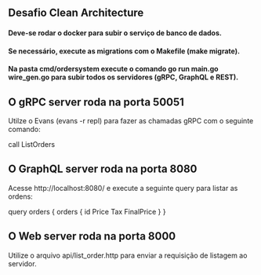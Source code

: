 ## Desafio Clean Architecture

#### Deve-se rodar o docker para subir o serviço de banco de dados.
#### Se necessário, execute as migrations com o Makefile (make migrate).

#### Na pasta cmd/ordersystem execute o comando go run main.go wire_gen.go para subir todos os servidores (gRPC, GraphQL e REST).

## O gRPC server roda na porta 50051

Utilze o Evans (evans -r repl) para fazer as chamadas gRPC com o seguinte comando: 

call ListOrders

## O GraphQL server roda na porta 8080

Acesse http://localhost:8080/ e execute a seguinte query para listar as ordens:

query orders {
  orders {
    id
    Price
    Tax
    FinalPrice
  }
}

## O Web server roda na porta 8000

Utilize o arquivo api/list_order.http para enviar a requisição de listagem ao servidor.
